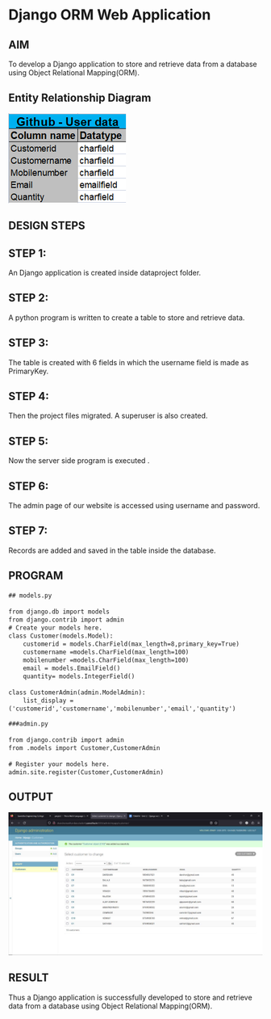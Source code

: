 # Django ORM Web Application

## AIM
To develop a Django application to store and retrieve data from a database using Object Relational Mapping(ORM).

## Entity Relationship Diagram
![ERD](er.png)
## DESIGN STEPS

## STEP 1:

An Django application is created inside dataproject folder.
## STEP 2:

A python program is written to create a table to store and retrieve data.
## STEP 3:

The table is created with 6 fields in which the username field is made as PrimaryKey.
## STEP 4:

Then the project files migrated. A superuser is also created.
## STEP 5:

Now the server side program is executed .
## STEP 6:

The admin page of our website is accessed using username and password.
## STEP 7:

Records are added and saved in the table inside the database.


## PROGRAM

```
## models.py

from django.db import models
from django.contrib import admin
# Create your models here.
class Customer(models.Model):
    customerid = models.CharField(max_length=8,primary_key=True)
    customername =models.CharField(max_length=100)
    mobilenumber =models.CharField(max_length=100)
    email = models.EmailField()
    quantity= models.IntegerField()

class CustomerAdmin(admin.ModelAdmin):
    list_display = ('customerid','customername','mobilenumber','email','quantity')
```
```
###admin.py

from django.contrib import admin
from .models import Customer,CustomerAdmin

# Register your models here.
admin.site.register(Customer,CustomerAdmin)
```

## OUTPUT

![OUTPUT](output.jpg)



## RESULT

Thus a Django application is successfully developed to store and retrieve data from a database using Object Relational Mapping(ORM).
